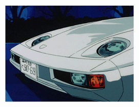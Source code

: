 ![](https://github.com/0FGAW4FGYWAO23YGWAFO2Y5W5GYUAWU1YFT4AFF/0FGAW4FGYWAO23YGWAFO2Y5W5GYUAWU1YFT4AFF/blob/main/car.gif)
